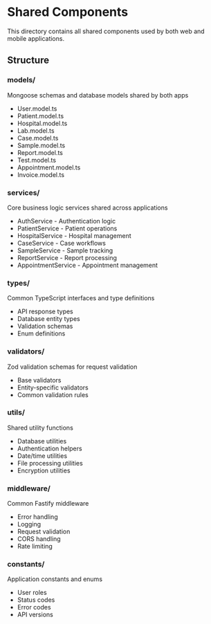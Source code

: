 # Shared Components

This directory contains all shared components used by both web and mobile applications.

## Structure

### models/
Mongoose schemas and database models shared by both apps
- User.model.ts
- Patient.model.ts  
- Hospital.model.ts
- Lab.model.ts
- Case.model.ts
- Sample.model.ts
- Report.model.ts
- Test.model.ts
- Appointment.model.ts
- Invoice.model.ts

### services/
Core business logic services shared across applications
- AuthService - Authentication logic
- PatientService - Patient operations
- HospitalService - Hospital management
- CaseService - Case workflows
- SampleService - Sample tracking
- ReportService - Report processing
- AppointmentService - Appointment management

### types/
Common TypeScript interfaces and type definitions
- API response types
- Database entity types
- Validation schemas
- Enum definitions

### validators/
Zod validation schemas for request validation
- Base validators
- Entity-specific validators
- Common validation rules

### utils/
Shared utility functions
- Database utilities
- Authentication helpers
- Date/time utilities
- File processing utilities
- Encryption utilities

### middleware/
Common Fastify middleware
- Error handling
- Logging
- Request validation
- CORS handling
- Rate limiting

### constants/
Application constants and enums
- User roles
- Status codes
- Error codes
- API versions